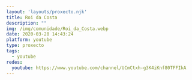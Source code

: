 ```yaml
---
layout: 'layouts/proxecto.njk'
title: Roi da Costa
description: ""
img: /img/comunidade/Roi_da_Costa.webp
date: 2020-03-28 14:43:24
platform: youtube
type: proxecto
tags:
  - youtube
redes:
  youtube: https://www.youtube.com/channel/UCmCtxh-g3K4iKnf80TFFIkA
---
```


